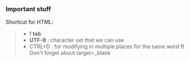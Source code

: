 ### Important stuff

Shortcut for HTML:

> - **! tab**
> - **UTF-8** : character set that we can use
> - CTRL+D : for modifying in multiple places for the same word
>   **!!** Don't forget about target=\_blank
